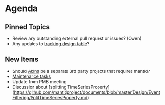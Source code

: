Agenda
======

Pinned Topics
-------------
* Review any outstanding external pull request or issues? (Owen)
* Any updates to [tracking design table](https://github.com/mantidproject/documents/blob/master/Project-Management/TechnicalSteeringCommittee/reports/TSC-TrackingDesignProposals.md)?

New Items
---------
* Should [Abins](https://github.com/mantidproject/mantid/pull/18435) be a separate 3rd party projects that requires mantid?
* [Maintenance tasks](reports/MaintenanceTasks.md)
* Update from PMB meeting
* Discussion about [splitting TimeSeriesProperty] (https://github.com/mantidproject/documents/blob/master/Design/EventFiltering/SplitTimeSeriesProperty.md)
